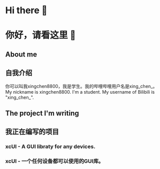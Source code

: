 # Hi there 👋
# 你好，请看这里 👋
## About me
## 自我介绍
你可以叫我xingchen8800，我是学生。我的哔哩哔哩用户名是xing_chen_。<br />
My nickname is xingchen8800. I'm a student. My username of Bilibili is "xing_chen_".
## The project I'm writing
## 我正在编写的项目
### xcUI - A GUI libraty for any devices.
### xcUI - 一个任何设备都可以使用的GUI库。

<!--
**xingchen8800/xingchen8800** is a ✨ _special_ ✨ repository because its `README.md` (this file) appears on your GitHub profile.

Here are some ideas to get you started:

- 🔭 I’m currently working on ...
- 🌱 I’m currently learning ...
- 👯 I’m looking to collaborate on ...
- 🤔 I’m looking for help with ...
- 💬 Ask me about ...
- 📫 How to reach me: ...
- 😄 Pronouns: ...
- ⚡ Fun fact: ...
-->
